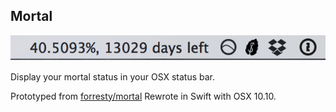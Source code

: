 ## Mortal

![Mortal screenshot](https://raw.githubusercontent.com/ranmocy/mortal/master/screen_shot.png)

Display your mortal status in your OSX status bar.

Prototyped from [forresty/mortal](https://github.com/forresty/mortal)
Rewrote in Swift with OSX 10.10.
